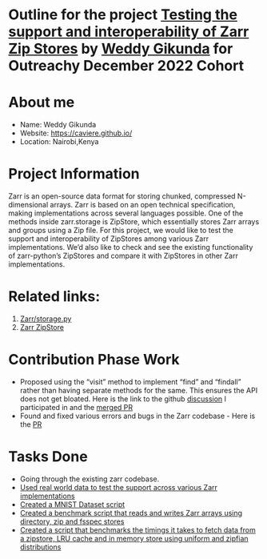 # Outline for the project [Testing the support and interoperability of Zarr Zip Stores](https://www.outreachy.org/outreachy-december-2022-internship-round/) by [Weddy Gikunda](https://github.com/caviere) for Outreachy December 2022 Cohort

# About me
* Name: Weddy Gikunda
* Website: https://caviere.github.io/
* Location: Nairobi,Kenya

# Project Information

Zarr is an open-source data format for storing chunked, compressed N-dimensional arrays. Zarr is based on an open technical specification, making implementations across several languages possible. One of the methods inside zarr.storage is ZipStore, which essentially stores Zarr arrays and groups using a Zip file. For this project, we would like to test the support and interoperability of ZipStores among various Zarr implementations. We’d also like to check and see the existing functionality of zarr-python’s ZipStores and compare it with ZipStores in other Zarr implementations. 

# Related links: 
1. [Zarr/storage.py](https://github.com/zarr-developers/zarr-python/blob/main/zarr/storage.py)
2. [Zarr ZipStore](https://zarr.readthedocs.io/en/stable/api/storage.html#zarr.storage.ZipStore)

# Contribution Phase Work
* Proposed using the “visit” method to implement “find” and “findall” rather than having separate methods for the same. This ensures the API does not get bloated. Here is the link to the github [discussion](https://github.com/zarr-developers/zarr-python/issues/188) I participated in and the [merged PR](https://github.com/zarr-developers/zarr-python/pull/1241)
* Found and fixed various errors and bugs in the Zarr codebase - Here is the [PR](https://github.com/zarr-developers/zarr-python/pull/1226)

# Tasks Done
* Going through the existing zarr codebase.
* [Used real world data to test the support across various Zarr implementations](https://github.com/caviere/testing_zipstore/blob/main/real%20%20world%20data/main.py)
* [Created a MNIST Dataset script](https://github.com/caviere/testing_zipstore/blob/main/py/example.py)
* [Created a benchmark script that reads and writes Zarr arrays using directory, zip and fsspec stores](https://github.com/caviere/testing_zipstore/blob/main/benchmark/main.py)
* [Created a script that benchmarks the timings it takes to fetch data from a zipstore, LRU cache and in memory store using uniform and zipfian distributions](https://github.com/caviere/testing_zipstore/tree/main/cache)
